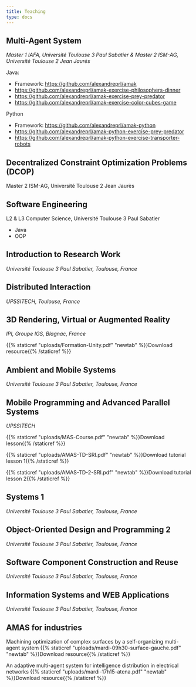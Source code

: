 ```yaml
---
title: Teaching
type: docs
---
```


## Multi-Agent System
_Master 1 IAFA, Université Toulouse 3 Paul Sabatier & Master 2 ISM-AG, Université Toulouse 2 Jean Jaurès_

Java:
- Framework: https://github.com/alexandreprl/amak
- https://github.com/alexandreprl/amak-exercise-philosophers-dinner
- https://github.com/alexandreprl/amak-exercise-prey-predator
- https://github.com/alexandreprl/amak-exercise-color-cubes-game

Python
- Framework: https://github.com/alexandreprl/amak-python
- https://github.com/alexandreprl/amak-python-exercise-prey-predator
- https://github.com/alexandreprl/amak-python-exercise-transporter-robots

## Decentralized Constraint Optimization Problems (DCOP)
Master 2 ISM-AG, Université Toulouse 2 Jean Jaurès

## Software Engineering
L2 & L3 Computer Science, Université Toulouse 3 Paul Sabatier

- Java
- OOP

## Introduction to Research Work
_Université Toulouse 3 Paul Sabatier, Toulouse, France_

## Distributed Interaction
_UPSSITECH, Toulouse, France_

## 3D Rendering, Virtual or Augmented Reality
_IPI, Groupe IGS, Blagnac, France_

{{% staticref "uploads/Formation-Unity.pdf" "newtab" %}}Download resource{{% /staticref %}}

## Ambient and Mobile Systems
_Université Toulouse 3 Paul Sabatier, Toulouse, France_

## Mobile Programming and Advanced Parallel Systems
_UPSSITECH_

{{% staticref "uploads/MAS-Course.pdf" "newtab" %}}Download lesson{{% /staticref %}}

{{% staticref "uploads/AMAS-TD-SRI.pdf" "newtab" %}}Download tutorial lesson 1{{% /staticref %}}

{{% staticref "uploads/AMAS-TD-2-SRI.pdf" "newtab" %}}Download tutorial lesson 2{{% /staticref %}}

## Systems 1
_Université Toulouse 3 Paul Sabatier, Toulouse, France_

## Object-Oriented Design and Programming 2
_Université Toulouse 3 Paul Sabatier, Toulouse, France_

## Software Component Construction and Reuse
_Université Toulouse 3 Paul Sabatier, Toulouse, France_

## Information Systems and WEB Applications
_Université Toulouse 3 Paul Sabatier, Toulouse, France_

## AMAS for industries
Machining optimization of complex surfaces by a self-organizing multi-agent system
{{% staticref "uploads/mardi-09h30-surface-gauche.pdf" "newtab" %}}Download resource{{% /staticref %}}

An adaptive multi-agent system for intelligence distribution in electrical networks
{{% staticref "uploads/mardi-17h15-atena.pdf" "newtab" %}}Download resource{{% /staticref %}}
